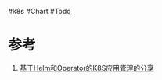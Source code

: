 #k8s #Chart #Todo 

# 参考
1. [基于Helm和Operator的K8S应用管理的分享](https://www.infoq.cn/article/uV28wdyJsS6mtQqYelvU)
